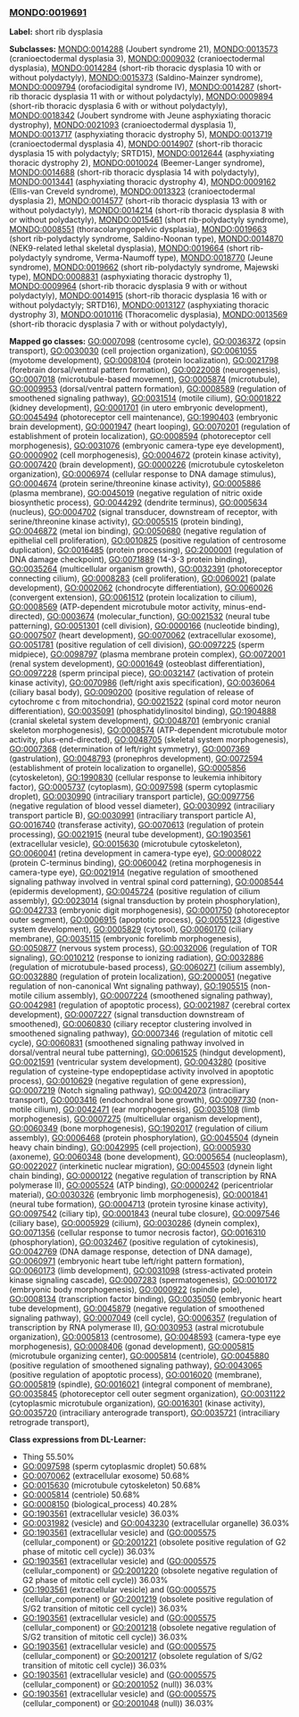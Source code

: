 
### [MONDO:0019691](http://purl.obolibrary.org/obo/MONDO_0019691)
**Label:** short rib dysplasia

**Subclasses:** [MONDO:0014288](http://purl.obolibrary.org/obo/MONDO_0014288) (Joubert syndrome 21), [MONDO:0013573](http://purl.obolibrary.org/obo/MONDO_0013573) (cranioectodermal dysplasia 3), [MONDO:0009032](http://purl.obolibrary.org/obo/MONDO_0009032) (cranioectodermal dysplasia), [MONDO:0014284](http://purl.obolibrary.org/obo/MONDO_0014284) (short-rib thoracic dysplasia 10 with or without polydactyly), [MONDO:0015373](http://purl.obolibrary.org/obo/MONDO_0015373) (Saldino-Mainzer syndrome), [MONDO:0009794](http://purl.obolibrary.org/obo/MONDO_0009794) (orofaciodigital syndrome IV), [MONDO:0014287](http://purl.obolibrary.org/obo/MONDO_0014287) (short-rib thoracic dysplasia 11 with or without polydactyly), [MONDO:0009894](http://purl.obolibrary.org/obo/MONDO_0009894) (short-rib thoracic dysplasia 6 with or without polydactyly), [MONDO:0018342](http://purl.obolibrary.org/obo/MONDO_0018342) (Joubert syndrome with Jeune asphyxiating thoracic dystrophy), [MONDO:0021093](http://purl.obolibrary.org/obo/MONDO_0021093) (cranioectodermal dysplasia 1), [MONDO:0013717](http://purl.obolibrary.org/obo/MONDO_0013717) (asphyxiating thoracic dystrophy 5), [MONDO:0013719](http://purl.obolibrary.org/obo/MONDO_0013719) (cranioectodermal dysplasia 4), [MONDO:0014907](http://purl.obolibrary.org/obo/MONDO_0014907) (short-rib thoracic dysplasia 15 with polydactyly; SRTD15), [MONDO:0012644](http://purl.obolibrary.org/obo/MONDO_0012644) (asphyxiating thoracic dystrophy 2), [MONDO:0010024](http://purl.obolibrary.org/obo/MONDO_0010024) (Beemer-Langer syndrome), [MONDO:0014688](http://purl.obolibrary.org/obo/MONDO_0014688) (short-rib thoracic dysplasia 14 with polydactyly), [MONDO:0013441](http://purl.obolibrary.org/obo/MONDO_0013441) (asphyxiating thoracic dystrophy 4), [MONDO:0009162](http://purl.obolibrary.org/obo/MONDO_0009162) (Ellis-van Creveld syndrome), [MONDO:0013323](http://purl.obolibrary.org/obo/MONDO_0013323) (cranioectodermal dysplasia 2), [MONDO:0014577](http://purl.obolibrary.org/obo/MONDO_0014577) (short-rib thoracic dysplasia 13 with or without polydactyly), [MONDO:0014214](http://purl.obolibrary.org/obo/MONDO_0014214) (short-rib thoracic dysplasia 8 with or without polydactyly), [MONDO:0015461](http://purl.obolibrary.org/obo/MONDO_0015461) (short rib-polydactyly syndrome), [MONDO:0008551](http://purl.obolibrary.org/obo/MONDO_0008551) (thoracolaryngopelvic dysplasia), [MONDO:0019663](http://purl.obolibrary.org/obo/MONDO_0019663) (short rib-polydactyly syndrome, Saldino-Noonan type), [MONDO:0014870](http://purl.obolibrary.org/obo/MONDO_0014870) (NEK9-related lethal skeletal dysplasia), [MONDO:0019664](http://purl.obolibrary.org/obo/MONDO_0019664) (short rib-polydactyly syndrome, Verma-Naumoff type), [MONDO:0018770](http://purl.obolibrary.org/obo/MONDO_0018770) (Jeune syndrome), [MONDO:0019662](http://purl.obolibrary.org/obo/MONDO_0019662) (short rib-polydactyly syndrome, Majewski type), [MONDO:0008831](http://purl.obolibrary.org/obo/MONDO_0008831) (asphyxiating thoracic dystrophy 1), [MONDO:0009964](http://purl.obolibrary.org/obo/MONDO_0009964) (short-rib thoracic dysplasia 9 with or without polydactyly), [MONDO:0014915](http://purl.obolibrary.org/obo/MONDO_0014915) (short-rib thoracic dysplasia 16 with or without polydactyly; SRTD16), [MONDO:0013127](http://purl.obolibrary.org/obo/MONDO_0013127) (asphyxiating thoracic dystrophy 3), [MONDO:0010116](http://purl.obolibrary.org/obo/MONDO_0010116) (Thoracomelic dysplasia), [MONDO:0013569](http://purl.obolibrary.org/obo/MONDO_0013569) (short-rib thoracic dysplasia 7 with or without polydactyly), 

**Mapped go classes:** [GO:0007098](http://purl.obolibrary.org/obo/GO_0007098) (centrosome cycle), [GO:0036372](http://purl.obolibrary.org/obo/GO_0036372) (opsin transport), [GO:0030030](http://purl.obolibrary.org/obo/GO_0030030) (cell projection organization), [GO:0061055](http://purl.obolibrary.org/obo/GO_0061055) (myotome development), [GO:0008104](http://purl.obolibrary.org/obo/GO_0008104) (protein localization), [GO:0021798](http://purl.obolibrary.org/obo/GO_0021798) (forebrain dorsal/ventral pattern formation), [GO:0022008](http://purl.obolibrary.org/obo/GO_0022008) (neurogenesis), [GO:0007018](http://purl.obolibrary.org/obo/GO_0007018) (microtubule-based movement), [GO:0005874](http://purl.obolibrary.org/obo/GO_0005874) (microtubule), [GO:0009953](http://purl.obolibrary.org/obo/GO_0009953) (dorsal/ventral pattern formation), [GO:0008589](http://purl.obolibrary.org/obo/GO_0008589) (regulation of smoothened signaling pathway), [GO:0031514](http://purl.obolibrary.org/obo/GO_0031514) (motile cilium), [GO:0001822](http://purl.obolibrary.org/obo/GO_0001822) (kidney development), [GO:0001701](http://purl.obolibrary.org/obo/GO_0001701) (in utero embryonic development), [GO:0045494](http://purl.obolibrary.org/obo/GO_0045494) (photoreceptor cell maintenance), [GO:1990403](http://purl.obolibrary.org/obo/GO_1990403) (embryonic brain development), [GO:0001947](http://purl.obolibrary.org/obo/GO_0001947) (heart looping), [GO:0070201](http://purl.obolibrary.org/obo/GO_0070201) (regulation of establishment of protein localization), [GO:0008594](http://purl.obolibrary.org/obo/GO_0008594) (photoreceptor cell morphogenesis), [GO:0031076](http://purl.obolibrary.org/obo/GO_0031076) (embryonic camera-type eye development), [GO:0000902](http://purl.obolibrary.org/obo/GO_0000902) (cell morphogenesis), [GO:0004672](http://purl.obolibrary.org/obo/GO_0004672) (protein kinase activity), [GO:0007420](http://purl.obolibrary.org/obo/GO_0007420) (brain development), [GO:0000226](http://purl.obolibrary.org/obo/GO_0000226) (microtubule cytoskeleton organization), [GO:0006974](http://purl.obolibrary.org/obo/GO_0006974) (cellular response to DNA damage stimulus), [GO:0004674](http://purl.obolibrary.org/obo/GO_0004674) (protein serine/threonine kinase activity), [GO:0005886](http://purl.obolibrary.org/obo/GO_0005886) (plasma membrane), [GO:0045019](http://purl.obolibrary.org/obo/GO_0045019) (negative regulation of nitric oxide biosynthetic process), [GO:0044292](http://purl.obolibrary.org/obo/GO_0044292) (dendrite terminus), [GO:0005634](http://purl.obolibrary.org/obo/GO_0005634) (nucleus), [GO:0004702](http://purl.obolibrary.org/obo/GO_0004702) (signal transducer, downstream of receptor, with serine/threonine kinase activity), [GO:0005515](http://purl.obolibrary.org/obo/GO_0005515) (protein binding), [GO:0046872](http://purl.obolibrary.org/obo/GO_0046872) (metal ion binding), [GO:0050680](http://purl.obolibrary.org/obo/GO_0050680) (negative regulation of epithelial cell proliferation), [GO:0010825](http://purl.obolibrary.org/obo/GO_0010825) (positive regulation of centrosome duplication), [GO:0016485](http://purl.obolibrary.org/obo/GO_0016485) (protein processing), [GO:2000001](http://purl.obolibrary.org/obo/GO_2000001) (regulation of DNA damage checkpoint), [GO:0071889](http://purl.obolibrary.org/obo/GO_0071889) (14-3-3 protein binding), [GO:0035264](http://purl.obolibrary.org/obo/GO_0035264) (multicellular organism growth), [GO:0032391](http://purl.obolibrary.org/obo/GO_0032391) (photoreceptor connecting cilium), [GO:0008283](http://purl.obolibrary.org/obo/GO_0008283) (cell proliferation), [GO:0060021](http://purl.obolibrary.org/obo/GO_0060021) (palate development), [GO:0002062](http://purl.obolibrary.org/obo/GO_0002062) (chondrocyte differentiation), [GO:0060026](http://purl.obolibrary.org/obo/GO_0060026) (convergent extension), [GO:0061512](http://purl.obolibrary.org/obo/GO_0061512) (protein localization to cilium), [GO:0008569](http://purl.obolibrary.org/obo/GO_0008569) (ATP-dependent microtubule motor activity, minus-end-directed), [GO:0003674](http://purl.obolibrary.org/obo/GO_0003674) (molecular_function), [GO:0021532](http://purl.obolibrary.org/obo/GO_0021532) (neural tube patterning), [GO:0051301](http://purl.obolibrary.org/obo/GO_0051301) (cell division), [GO:0000166](http://purl.obolibrary.org/obo/GO_0000166) (nucleotide binding), [GO:0007507](http://purl.obolibrary.org/obo/GO_0007507) (heart development), [GO:0070062](http://purl.obolibrary.org/obo/GO_0070062) (extracellular exosome), [GO:0051781](http://purl.obolibrary.org/obo/GO_0051781) (positive regulation of cell division), [GO:0097225](http://purl.obolibrary.org/obo/GO_0097225) (sperm midpiece), [GO:0098797](http://purl.obolibrary.org/obo/GO_0098797) (plasma membrane protein complex), [GO:0072001](http://purl.obolibrary.org/obo/GO_0072001) (renal system development), [GO:0001649](http://purl.obolibrary.org/obo/GO_0001649) (osteoblast differentiation), [GO:0097228](http://purl.obolibrary.org/obo/GO_0097228) (sperm principal piece), [GO:0032147](http://purl.obolibrary.org/obo/GO_0032147) (activation of protein kinase activity), [GO:0070986](http://purl.obolibrary.org/obo/GO_0070986) (left/right axis specification), [GO:0036064](http://purl.obolibrary.org/obo/GO_0036064) (ciliary basal body), [GO:0090200](http://purl.obolibrary.org/obo/GO_0090200) (positive regulation of release of cytochrome c from mitochondria), [GO:0021522](http://purl.obolibrary.org/obo/GO_0021522) (spinal cord motor neuron differentiation), [GO:0035091](http://purl.obolibrary.org/obo/GO_0035091) (phosphatidylinositol binding), [GO:1904888](http://purl.obolibrary.org/obo/GO_1904888) (cranial skeletal system development), [GO:0048701](http://purl.obolibrary.org/obo/GO_0048701) (embryonic cranial skeleton morphogenesis), [GO:0008574](http://purl.obolibrary.org/obo/GO_0008574) (ATP-dependent microtubule motor activity, plus-end-directed), [GO:0048705](http://purl.obolibrary.org/obo/GO_0048705) (skeletal system morphogenesis), [GO:0007368](http://purl.obolibrary.org/obo/GO_0007368) (determination of left/right symmetry), [GO:0007369](http://purl.obolibrary.org/obo/GO_0007369) (gastrulation), [GO:0048793](http://purl.obolibrary.org/obo/GO_0048793) (pronephros development), [GO:0072594](http://purl.obolibrary.org/obo/GO_0072594) (establishment of protein localization to organelle), [GO:0005856](http://purl.obolibrary.org/obo/GO_0005856) (cytoskeleton), [GO:1990830](http://purl.obolibrary.org/obo/GO_1990830) (cellular response to leukemia inhibitory factor), [GO:0005737](http://purl.obolibrary.org/obo/GO_0005737) (cytoplasm), [GO:0097598](http://purl.obolibrary.org/obo/GO_0097598) (sperm cytoplasmic droplet), [GO:0030990](http://purl.obolibrary.org/obo/GO_0030990) (intraciliary transport particle), [GO:0097756](http://purl.obolibrary.org/obo/GO_0097756) (negative regulation of blood vessel diameter), [GO:0030992](http://purl.obolibrary.org/obo/GO_0030992) (intraciliary transport particle B), [GO:0030991](http://purl.obolibrary.org/obo/GO_0030991) (intraciliary transport particle A), [GO:0016740](http://purl.obolibrary.org/obo/GO_0016740) (transferase activity), [GO:0070613](http://purl.obolibrary.org/obo/GO_0070613) (regulation of protein processing), [GO:0021915](http://purl.obolibrary.org/obo/GO_0021915) (neural tube development), [GO:1903561](http://purl.obolibrary.org/obo/GO_1903561) (extracellular vesicle), [GO:0015630](http://purl.obolibrary.org/obo/GO_0015630) (microtubule cytoskeleton), [GO:0060041](http://purl.obolibrary.org/obo/GO_0060041) (retina development in camera-type eye), [GO:0008022](http://purl.obolibrary.org/obo/GO_0008022) (protein C-terminus binding), [GO:0060042](http://purl.obolibrary.org/obo/GO_0060042) (retina morphogenesis in camera-type eye), [GO:0021914](http://purl.obolibrary.org/obo/GO_0021914) (negative regulation of smoothened signaling pathway involved in ventral spinal cord patterning), [GO:0008544](http://purl.obolibrary.org/obo/GO_0008544) (epidermis development), [GO:0045724](http://purl.obolibrary.org/obo/GO_0045724) (positive regulation of cilium assembly), [GO:0023014](http://purl.obolibrary.org/obo/GO_0023014) (signal transduction by protein phosphorylation), [GO:0042733](http://purl.obolibrary.org/obo/GO_0042733) (embryonic digit morphogenesis), [GO:0001750](http://purl.obolibrary.org/obo/GO_0001750) (photoreceptor outer segment), [GO:0006915](http://purl.obolibrary.org/obo/GO_0006915) (apoptotic process), [GO:0055123](http://purl.obolibrary.org/obo/GO_0055123) (digestive system development), [GO:0005829](http://purl.obolibrary.org/obo/GO_0005829) (cytosol), [GO:0060170](http://purl.obolibrary.org/obo/GO_0060170) (ciliary membrane), [GO:0035115](http://purl.obolibrary.org/obo/GO_0035115) (embryonic forelimb morphogenesis), [GO:0050877](http://purl.obolibrary.org/obo/GO_0050877) (nervous system process), [GO:0032006](http://purl.obolibrary.org/obo/GO_0032006) (regulation of TOR signaling), [GO:0010212](http://purl.obolibrary.org/obo/GO_0010212) (response to ionizing radiation), [GO:0032886](http://purl.obolibrary.org/obo/GO_0032886) (regulation of microtubule-based process), [GO:0060271](http://purl.obolibrary.org/obo/GO_0060271) (cilium assembly), [GO:0032880](http://purl.obolibrary.org/obo/GO_0032880) (regulation of protein localization), [GO:2000051](http://purl.obolibrary.org/obo/GO_2000051) (negative regulation of non-canonical Wnt signaling pathway), [GO:1905515](http://purl.obolibrary.org/obo/GO_1905515) (non-motile cilium assembly), [GO:0007224](http://purl.obolibrary.org/obo/GO_0007224) (smoothened signaling pathway), [GO:0042981](http://purl.obolibrary.org/obo/GO_0042981) (regulation of apoptotic process), [GO:0021987](http://purl.obolibrary.org/obo/GO_0021987) (cerebral cortex development), [GO:0007227](http://purl.obolibrary.org/obo/GO_0007227) (signal transduction downstream of smoothened), [GO:0060830](http://purl.obolibrary.org/obo/GO_0060830) (ciliary receptor clustering involved in smoothened signaling pathway), [GO:0007346](http://purl.obolibrary.org/obo/GO_0007346) (regulation of mitotic cell cycle), [GO:0060831](http://purl.obolibrary.org/obo/GO_0060831) (smoothened signaling pathway involved in dorsal/ventral neural tube patterning), [GO:0061525](http://purl.obolibrary.org/obo/GO_0061525) (hindgut development), [GO:0021591](http://purl.obolibrary.org/obo/GO_0021591) (ventricular system development), [GO:0043280](http://purl.obolibrary.org/obo/GO_0043280) (positive regulation of cysteine-type endopeptidase activity involved in apoptotic process), [GO:0010629](http://purl.obolibrary.org/obo/GO_0010629) (negative regulation of gene expression), [GO:0007219](http://purl.obolibrary.org/obo/GO_0007219) (Notch signaling pathway), [GO:0042073](http://purl.obolibrary.org/obo/GO_0042073) (intraciliary transport), [GO:0003416](http://purl.obolibrary.org/obo/GO_0003416) (endochondral bone growth), [GO:0097730](http://purl.obolibrary.org/obo/GO_0097730) (non-motile cilium), [GO:0042471](http://purl.obolibrary.org/obo/GO_0042471) (ear morphogenesis), [GO:0035108](http://purl.obolibrary.org/obo/GO_0035108) (limb morphogenesis), [GO:0007275](http://purl.obolibrary.org/obo/GO_0007275) (multicellular organism development), [GO:0060349](http://purl.obolibrary.org/obo/GO_0060349) (bone morphogenesis), [GO:1902017](http://purl.obolibrary.org/obo/GO_1902017) (regulation of cilium assembly), [GO:0006468](http://purl.obolibrary.org/obo/GO_0006468) (protein phosphorylation), [GO:0045504](http://purl.obolibrary.org/obo/GO_0045504) (dynein heavy chain binding), [GO:0042995](http://purl.obolibrary.org/obo/GO_0042995) (cell projection), [GO:0005930](http://purl.obolibrary.org/obo/GO_0005930) (axoneme), [GO:0060348](http://purl.obolibrary.org/obo/GO_0060348) (bone development), [GO:0005654](http://purl.obolibrary.org/obo/GO_0005654) (nucleoplasm), [GO:0022027](http://purl.obolibrary.org/obo/GO_0022027) (interkinetic nuclear migration), [GO:0045503](http://purl.obolibrary.org/obo/GO_0045503) (dynein light chain binding), [GO:0000122](http://purl.obolibrary.org/obo/GO_0000122) (negative regulation of transcription by RNA polymerase II), [GO:0005524](http://purl.obolibrary.org/obo/GO_0005524) (ATP binding), [GO:0000242](http://purl.obolibrary.org/obo/GO_0000242) (pericentriolar material), [GO:0030326](http://purl.obolibrary.org/obo/GO_0030326) (embryonic limb morphogenesis), [GO:0001841](http://purl.obolibrary.org/obo/GO_0001841) (neural tube formation), [GO:0004713](http://purl.obolibrary.org/obo/GO_0004713) (protein tyrosine kinase activity), [GO:0097542](http://purl.obolibrary.org/obo/GO_0097542) (ciliary tip), [GO:0001843](http://purl.obolibrary.org/obo/GO_0001843) (neural tube closure), [GO:0097546](http://purl.obolibrary.org/obo/GO_0097546) (ciliary base), [GO:0005929](http://purl.obolibrary.org/obo/GO_0005929) (cilium), [GO:0030286](http://purl.obolibrary.org/obo/GO_0030286) (dynein complex), [GO:0071356](http://purl.obolibrary.org/obo/GO_0071356) (cellular response to tumor necrosis factor), [GO:0016310](http://purl.obolibrary.org/obo/GO_0016310) (phosphorylation), [GO:0032467](http://purl.obolibrary.org/obo/GO_0032467) (positive regulation of cytokinesis), [GO:0042769](http://purl.obolibrary.org/obo/GO_0042769) (DNA damage response, detection of DNA damage), [GO:0060971](http://purl.obolibrary.org/obo/GO_0060971) (embryonic heart tube left/right pattern formation), [GO:0060173](http://purl.obolibrary.org/obo/GO_0060173) (limb development), [GO:0031098](http://purl.obolibrary.org/obo/GO_0031098) (stress-activated protein kinase signaling cascade), [GO:0007283](http://purl.obolibrary.org/obo/GO_0007283) (spermatogenesis), [GO:0010172](http://purl.obolibrary.org/obo/GO_0010172) (embryonic body morphogenesis), [GO:0000922](http://purl.obolibrary.org/obo/GO_0000922) (spindle pole), [GO:0008134](http://purl.obolibrary.org/obo/GO_0008134) (transcription factor binding), [GO:0035050](http://purl.obolibrary.org/obo/GO_0035050) (embryonic heart tube development), [GO:0045879](http://purl.obolibrary.org/obo/GO_0045879) (negative regulation of smoothened signaling pathway), [GO:0007049](http://purl.obolibrary.org/obo/GO_0007049) (cell cycle), [GO:0006357](http://purl.obolibrary.org/obo/GO_0006357) (regulation of transcription by RNA polymerase II), [GO:0030953](http://purl.obolibrary.org/obo/GO_0030953) (astral microtubule organization), [GO:0005813](http://purl.obolibrary.org/obo/GO_0005813) (centrosome), [GO:0048593](http://purl.obolibrary.org/obo/GO_0048593) (camera-type eye morphogenesis), [GO:0008406](http://purl.obolibrary.org/obo/GO_0008406) (gonad development), [GO:0005815](http://purl.obolibrary.org/obo/GO_0005815) (microtubule organizing center), [GO:0005814](http://purl.obolibrary.org/obo/GO_0005814) (centriole), [GO:0045880](http://purl.obolibrary.org/obo/GO_0045880) (positive regulation of smoothened signaling pathway), [GO:0043065](http://purl.obolibrary.org/obo/GO_0043065) (positive regulation of apoptotic process), [GO:0016020](http://purl.obolibrary.org/obo/GO_0016020) (membrane), [GO:0005819](http://purl.obolibrary.org/obo/GO_0005819) (spindle), [GO:0016021](http://purl.obolibrary.org/obo/GO_0016021) (integral component of membrane), [GO:0035845](http://purl.obolibrary.org/obo/GO_0035845) (photoreceptor cell outer segment organization), [GO:0031122](http://purl.obolibrary.org/obo/GO_0031122) (cytoplasmic microtubule organization), [GO:0016301](http://purl.obolibrary.org/obo/GO_0016301) (kinase activity), [GO:0035720](http://purl.obolibrary.org/obo/GO_0035720) (intraciliary anterograde transport), [GO:0035721](http://purl.obolibrary.org/obo/GO_0035721) (intraciliary retrograde transport), 

**Class expressions from DL-Learner:**

- Thing 55.50%
- [GO:0097598](http://purl.obolibrary.org/obo/GO_0097598) (sperm cytoplasmic droplet) 50.68%
- [GO:0070062](http://purl.obolibrary.org/obo/GO_0070062) (extracellular exosome) 50.68%
- [GO:0015630](http://purl.obolibrary.org/obo/GO_0015630) (microtubule cytoskeleton) 50.68%
- [GO:0005814](http://purl.obolibrary.org/obo/GO_0005814) (centriole) 50.68%
- [GO:0008150](http://purl.obolibrary.org/obo/GO_0008150) (biological_process) 40.28%
- [GO:1903561](http://purl.obolibrary.org/obo/GO_1903561) (extracellular vesicle) 36.03%
- [GO:0031982](http://purl.obolibrary.org/obo/GO_0031982) (vesicle) and [GO:0043230](http://purl.obolibrary.org/obo/GO_0043230) (extracellular organelle) 36.03%
- [GO:1903561](http://purl.obolibrary.org/obo/GO_1903561) (extracellular vesicle) and ([GO:0005575](http://purl.obolibrary.org/obo/GO_0005575) (cellular_component) or [GO:2001221](http://purl.obolibrary.org/obo/GO_2001221) (obsolete positive regulation of G2 phase of mitotic cell cycle)) 36.03%
- [GO:1903561](http://purl.obolibrary.org/obo/GO_1903561) (extracellular vesicle) and ([GO:0005575](http://purl.obolibrary.org/obo/GO_0005575) (cellular_component) or [GO:2001220](http://purl.obolibrary.org/obo/GO_2001220) (obsolete negative regulation of G2 phase of mitotic cell cycle)) 36.03%
- [GO:1903561](http://purl.obolibrary.org/obo/GO_1903561) (extracellular vesicle) and ([GO:0005575](http://purl.obolibrary.org/obo/GO_0005575) (cellular_component) or [GO:2001219](http://purl.obolibrary.org/obo/GO_2001219) (obsolete positive regulation of S/G2 transition of mitotic cell cycle)) 36.03%
- [GO:1903561](http://purl.obolibrary.org/obo/GO_1903561) (extracellular vesicle) and ([GO:0005575](http://purl.obolibrary.org/obo/GO_0005575) (cellular_component) or [GO:2001218](http://purl.obolibrary.org/obo/GO_2001218) (obsolete negative regulation of S/G2 transition of mitotic cell cycle)) 36.03%
- [GO:1903561](http://purl.obolibrary.org/obo/GO_1903561) (extracellular vesicle) and ([GO:0005575](http://purl.obolibrary.org/obo/GO_0005575) (cellular_component) or [GO:2001217](http://purl.obolibrary.org/obo/GO_2001217) (obsolete regulation of S/G2 transition of mitotic cell cycle)) 36.03%
- [GO:1903561](http://purl.obolibrary.org/obo/GO_1903561) (extracellular vesicle) and ([GO:0005575](http://purl.obolibrary.org/obo/GO_0005575) (cellular_component) or [GO:2001052](http://purl.obolibrary.org/obo/GO_2001052) (null)) 36.03%
- [GO:1903561](http://purl.obolibrary.org/obo/GO_1903561) (extracellular vesicle) and ([GO:0005575](http://purl.obolibrary.org/obo/GO_0005575) (cellular_component) or [GO:2001048](http://purl.obolibrary.org/obo/GO_2001048) (null)) 36.03%


